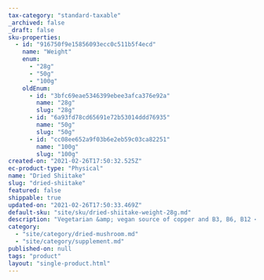 ```yaml
---
tax-category: "standard-taxable"
_archived: false
_draft: false
sku-properties:
  - id: "916750f9e15856093ecc0c511b5f4ecd"
    name: "Weight"
    enum:
      - "28g"
      - "50g"
      - "100g"
    oldEnum:
      - id: "3bfc69eae5346399ebee3afca376e92a"
        name: "28g"
        slug: "28g"
      - id: "6a93fd78cd65691e72b53014ddd76935"
        name: "50g"
        slug: "50g"
      - id: "cc08ee652a9f03b6e2eb59c03ca82251"
        name: "100g"
        slug: "100g"
created-on: "2021-02-26T17:50:32.525Z"
ec-product-type: "Physical"
name: "Dried Shiitake"
slug: "dried-shiitake"
featured: false
shippable: true
updated-on: "2021-02-26T17:50:33.469Z"
default-sku: "site/sku/dried-shiitake-weight-28g.md"
description: "Vegetarian &amp; vegan source of copper and B3, B6, B12 <br>\n</li>\n<li>natural source of folate<br>\n</li>\n<li>Suitable for vegetarians and vegans</li>\n</ul>\n<p>Our dried Shiitake mushrooms (Lentinus edodes) are grown under organic conditions in our sterile growing lab. Fungi fruits contribute to the maintenance of normal immune function.<br></p>\nOur dried fruits are suitable for using in food produce and in home kitchen setups.<br>\n</div>\n<div class=\"_3cRjW\" data-hook=\"content-wrapper\" style=\";line-height: 21px;\"><br></div>\n<div class=\"_3cRjW\" data-hook=\"content-wrapper\" style=\";line-height: 21px;\">Simply rehydrate the mushrooms in warm water and use in your culinary creations!</div>\n<div class=\"_3cRjW\" data-hook=\"content-wrapper\" style=\";line-height: 21px;\">\n<br>\n<p>* * These statements have not been evaluated by the Foods Standards Agency. This product is not intended to diagnose, treat, cure or prevent any disease"
category:
  - "site/category/dried-mushroom.md"
  - "site/category/supplement.md"
published-on: null
tags: "product"
layout: "single-product.html"
---
```



